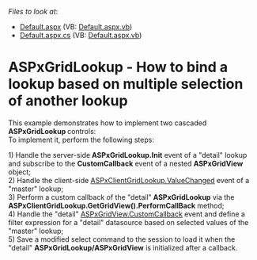 <!-- default file list -->
*Files to look at*:

* [Default.aspx](./CS/WebSite/Default.aspx) (VB: [Default.aspx.vb](./VB/WebSite/Default.aspx.vb))
* [Default.aspx.cs](./CS/WebSite/Default.aspx.cs) (VB: [Default.aspx.vb](./VB/WebSite/Default.aspx.vb))
<!-- default file list end -->
# ASPxGridLookup - How to bind a lookup based on multiple selection of another lookup 


<p>This example demonstrates how to implement two cascaded<strong> ASPxGridLookup </strong>controls:<br />
To implement it, perform the following steps:</p><p>1) Handle the server-side<strong> ASPxGridLookup.Init</strong> event of a "detail" lookup and subscribe to the <strong>CustomCallback</strong> event of a nested <strong>ASPxGridView</strong> object;<br />
2) Handle the client-side <a href="http://documentation.devexpress.com/#AspNet/DevExpressWebASPxEditorsScriptsASPxClientEdit_ValueChangedtopic"><u>ASPxClientGridLookup.ValueChanged</u></a> event of a "master" lookup;<br />
3) Perform a custom callback of the "detail"<strong> ASPxGridLookup</strong> via the <strong>ASPxClientGridLookup.GetGridView().PerformCallBack</strong> method;<br />
4) Handle the "detail" <a href="http://documentation.devexpress.com/#AspNet/DevExpressWebASPxGridViewASPxGridView_CustomCallbacktopic"><u>ASPxGridView.CustomCallback</u></a> event and define a filter expression for a "detail" datasource based on selected values of the "master" lookup;<br />
5) Save a modified select command to the session to load it when the "detail" <strong>ASPxGridLookup/ASPxGridView</strong> is initialized after a callback.</p>

<br/>


